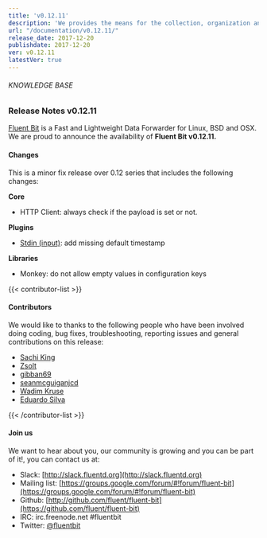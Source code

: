 ```yaml
---
title: 'v0.12.11'
description: 'We provides the means for the collection, organization and computerized retrieval of knowledgeand Lightweight Data Forwarder for Linux, BSD and OSX. We are proud to announce the availability of Fluent Bit v0.12.11.'
url: "/documentation/v0.12.11/"
release_date: 2017-12-20
publishdate: 2017-12-20
ver: v0.12.11
latestVer: true
---
```


###### KNOWLEDGE BASE

### Release Notes v0.12.11

[Fluent Bit](https://fluentbit.io/) is a Fast and Lightweight Data Forwarder for Linux, BSD and OSX. We are proud to announce the availability of **Fluent Bit v0.12.11.**

#### Changes

This is a minor fix release over 0.12 series that includes the following changes:



**Core**

* HTTP Client: always check if the payload is set or not.


**Plugins**

* [Stdin (input)](https://fluentbit.io/documentation/0.12/input/stdin.html): add missing default timestamp


**Libraries**

* Monkey: do not allow empty values in configuration keys


{{< contributor-list >}}


#### Contributors

We would like to thanks to the following people who have been involved doing coding, bug fixes, troubleshooting, reporting issues and general contributions on this release:


* [Sachi King](https://github.com/nakato)
* [Zsolt](https://github.com/2solt)
* [gibban69](https://github.com/gibban69)
* [seanmcguiganjcd](https://github.com/seanmcguiganjcd)
* [Wadim Kruse](https://github.com/wkruse)
* [Eduardo Silva](https://github.com/edsiper)

{{< /contributor-list >}}

#### Join us

We want to hear about you, our community is growing and you can be part of it!, you can contact us at:

* Slack: [http://slack.fluentd.org](http://slack.fluentd.org)
* Mailing list: [https://groups.google.com/forum/#!forum/fluent-bit](https://groups.google.com/forum/#!forum/fluent-bit)
* Github: [http://github.com/fluent/fluent-bit](https://github.com/fluent/fluent-bit)
* IRC: irc.freenode.net #fluentbit
* Twitter: [@fluentbit](https://twitter.com/fluentbit)
